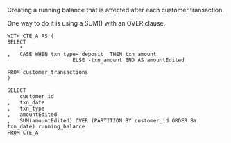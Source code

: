 
Creating a running balance that is affected after each customer transaction.

One way to do it is using a SUM() with an OVER clause.
```
WITH CTE_A AS (
SELECT 
	*
,	CASE WHEN txn_type='deposit' THEN txn_amount
				     ELSE -txn_amount END AS amountEdited

FROM customer_transactions
)

SELECT 
	customer_id
,	txn_date
,	txn_type
,	amountEdited
,	SUM(amountEdited) OVER (PARTITION BY customer_id ORDER BY txn_date) running_balance
FROM CTE_A
```
